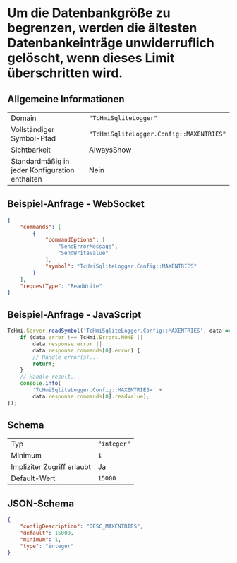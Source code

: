 # Um die Datenbankgröße zu begrenzen, werden die ältesten Datenbankeinträge unwiderruflich gelöscht, wenn dieses Limit überschritten wird.

## Allgemeine Informationen

|  |  |
| - | - |
| Domain | `"TcHmiSqliteLogger"` |
| Vollständiger Symbol-Pfad | `"TcHmiSqliteLogger.Config::MAXENTRIES"` |
| Sichtbarkeit | AlwaysShow |
| Standardmäßig in jeder Konfiguration enthalten | Nein |

## Beispiel-Anfrage - WebSocket

```json
{
    "commands": [
        {
            "commandOptions": [
                "SendErrorMessage",
                "SendWriteValue"
            ],
            "symbol": "TcHmiSqliteLogger.Config::MAXENTRIES"
        }
    ],
    "requestType": "ReadWrite"
}
```

## Beispiel-Anfrage - JavaScript

```javascript
TcHmi.Server.readSymbol('TcHmiSqliteLogger.Config::MAXENTRIES', data => {
    if (data.error !== TcHmi.Errors.NONE ||
        data.response.error ||
        data.response.commands[0].error) {
        // Handle error(s)...
        return;
    }
    // Handle result...
    console.info(
        'TcHmiSqliteLogger.Config::MAXENTRIES=' +
        data.response.commands[0].readValue);
});
```

## Schema

|  |  |
| - | - |
| Typ | `"integer"` |
| Minimum | `1` |
| Impliziter Zugriff erlaubt | Ja |
| Default-Wert | `15000` |

## JSON-Schema

```json
{
    "configDescription": "DESC_MAXENTRIES",
    "default": 15000,
    "minimum": 1,
    "type": "integer"
}
```
